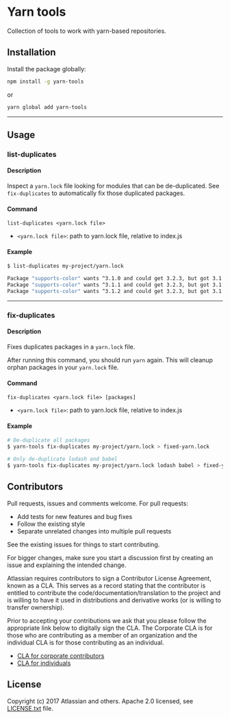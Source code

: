 # Yarn tools

Collection of tools to work with yarn-based repositories.

## Installation

Install the package globally:

```bash
npm install -g yarn-tools
```

or

```bash
yarn global add yarn-tools
```

---

## Usage

### list-duplicates

#### Description

Inspect a `yarn.lock` file looking for modules that can be de-duplicated. See `fix-duplicates` to automatically fix those duplicated packages.

#### Command

`list-duplicates <yarn.lock file>`

* `<yarn.lock file>`: path to yarn.lock file, relative to index.js

#### Example

```bash
$ list-duplicates my-project/yarn.lock

Package "supports-color" wants ^3.1.0 and could get 3.2.3, but got 3.1.2
Package "supports-color" wants ^3.1.1 and could get 3.2.3, but got 3.1.2
Package "supports-color" wants ^3.1.2 and could get 3.2.3, but got 3.1.2
```

---

### fix-duplicates

#### Description

Fixes duplicates packages in a `yarn.lock` file.

After running this command, you should run `yarn` again. This will cleanup orphan packages in your
`yarn.lock` file.

#### Command

`fix-duplicates <yarn.lock file> [packages]`

* `<yarn.lock file>`: path to yarn.lock file, relative to index.js

#### Example

```bash
# De-duplicate all packages
$ yarn-tools fix-duplicates my-project/yarn.lock > fixed-yarn.lock

# Only de-duplicate lodash and babel
$ yarn-tools fix-duplicates my-project/yarn.lock lodash babel > fixed-yarn.lock
```

## Contributors

Pull requests, issues and comments welcome. For pull requests:

* Add tests for new features and bug fixes
* Follow the existing style
* Separate unrelated changes into multiple pull requests

See the existing issues for things to start contributing.

For bigger changes, make sure you start a discussion first by creating
an issue and explaining the intended change.

Atlassian requires contributors to sign a Contributor License Agreement,
known as a CLA. This serves as a record stating that the contributor is
entitled to contribute the code/documentation/translation to the project
and is willing to have it used in distributions and derivative works
(or is willing to transfer ownership).

Prior to accepting your contributions we ask that you please follow the appropriate
link below to digitally sign the CLA. The Corporate CLA is for those who are
contributing as a member of an organization and the individual CLA is for
those contributing as an individual.

* [CLA for corporate contributors](https://na2.docusign.net/Member/PowerFormSigning.aspx?PowerFormId=e1c17c66-ca4d-4aab-a953-2c231af4a20b)
* [CLA for individuals](https://na2.docusign.net/Member/PowerFormSigning.aspx?PowerFormId=3f94fbdc-2fbe-46ac-b14c-5d152700ae5d)

## License

Copyright (c) 2017 Atlassian and others.
Apache 2.0 licensed, see [LICENSE.txt](LICENSE.txt) file.
